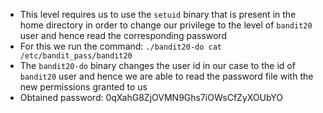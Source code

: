 - This level requires us to use the ```setuid``` binary that is present in the home directory in order to change our privilege to the level of ```bandit20``` user and hence read the corresponding password
- For this we run the command: ```./bandit20-do cat /etc/bandit_pass/bandit20```
- The ```bandit20-do``` binary changes the user id in our case to the id of ```bandit20``` user and hence we are able to read the password file with the new permissions granted to us
- Obtained password: 0qXahG8ZjOVMN9Ghs7iOWsCfZyXOUbYO